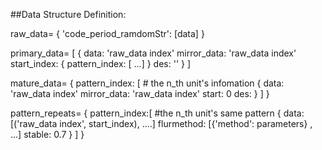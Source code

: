 ##Data Structure Definition:

raw_data=
{
'code_period_ramdomStr': [data]
}

primary_data=
[
    {
        data: 'raw_data index'
        mirror_data: 'raw_data index'
        start_index: {
            pattern_index: [ ...]
        }
        des: ''
    }
]

mature_data=
{
    pattern_index: [  # the n_th unit's infomation
        {
            data: 'raw_data index'
            mirror_data: 'raw_data index'
            start: 0
            des: 
        }
    ]
}

pattern_repeats=
{
    pattern_index:[ #the n_th unit's same pattern
        {
            data: [('raw_data index', start_index), ....]
            flurmethod: [{'method': parameters} , ...]
            stable: 0.7
        }
    ]
}
